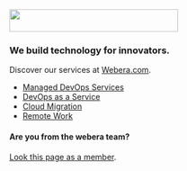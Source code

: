 <div>
    <img src="../../raw/main/profile/github.css.svg" width="300" height="40" alt="">
</div>

### We build technology for innovators.

Discover our services at [Webera.com](https://www.webera.com).
- [Managed DevOps Services](https://www.webera.com/managed-devops-services/)
- [DevOps as a Service](https://www.webera.com/devops_as_a_service/)
- [Cloud Migration](https://www.webera.com/cloud_migration/)
- [Remote Work](https://www.webera.com/remote-work/)

#### Are you from the webera team?
[Look this page as a member](https://github.com/wearewebera?view_as=member).
